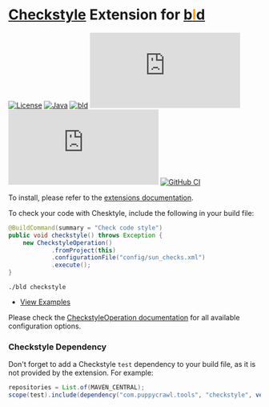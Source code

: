 # [Checkstyle](https://checkstyle.sourceforge.io/) Extension for [b<span style="color:orange">l</span>d](https://rife2.com/bldb) 

[![License](https://img.shields.io/badge/license-Apache%20License%202.0-blue.svg)](https://opensource.org/licenses/Apache-2.0)
[![Java](https://img.shields.io/badge/java-17%2B-blue)](https://www.oracle.com/java/technologies/javase/jdk17-archive-downloads.html)
[![bld](https://img.shields.io/badge/1.7.3-FA9052?label=bld&labelColor=2392FF)](https://rife2.com/bld)
[![Release](https://flat.badgen.net/maven/v/metadata-url/repo.rife2.com/releases/com/uwyn/rife2/bld-checkstyle/maven-metadata.xml?color=blue)](https://repo.rife2.com/#/releases/com/uwyn/rife2/bld-checkstyle)
[![Snapshot](https://flat.badgen.net/maven/v/metadata-url/repo.rife2.com/snapshots/com/uwyn/rife2/bld-checkstyle/maven-metadata.xml?label=snapshot)](https://repo.rife2.com/#/snapshots/com/uwyn/rife2/bld-checkstyle)
[![GitHub CI](https://github.com/rife2/bld-checkstyle/actions/workflows/bld.yml/badge.svg)](https://github.com/rife2/bld-checkstyle/actions/workflows/bld.yml)

To install, please refer to the [extensions documentation](https://github.com/rife2/bld/wiki/Extensions).

To check your code with Chesktyle, include the following in your build file:

```java
@BuildCommand(summary = "Check code style")
public void checkstyle() throws Exception {
    new CheckstyleOperation()
            .fromProject(this)
            .configurationFile("config/sun_checks.xml")
            .execute();
}
```

```
./bld checkstyle
```

- [View Examples](https://github.com/rife2/bld-checkstyle/blob/master/examples/src/bld/java/com/example/)

Please check the [CheckstyleOperation documentation](https://rife2.github.io/bld-checkstyle/rife/bld/extension/CheckstyleOperation.html#method-summary) for all available configuration options.

### Checkstyle Dependency

Don't forget to add a Checkstyle `test` dependency to your build file, as it is not provided by the extension. For example:

```java
repositories = List.of(MAVEN_CENTRAL);
scope(test).include(dependency("com.puppycrawl.tools", "checkstyle", version(10, 12, 4)));

